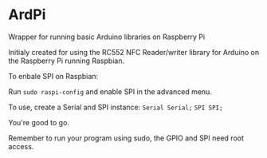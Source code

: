 # ArdPi
Wrapper for running basic Arduino libraries on Raspberry Pi

Initialy created for using the RC552 NFC Reader/writer library for Arduino on the Raspberry Pi running Raspbian.

To enbale SPI on Raspbian:

Run `sudo raspi-config` and enable SPI in the advanced menu.


To use, create a Serial and SPI instance:
`Serial Serial;`
`SPI SPI;`

You're good to go.

Remember to run your program using sudo, the GPIO and SPI need root access.
